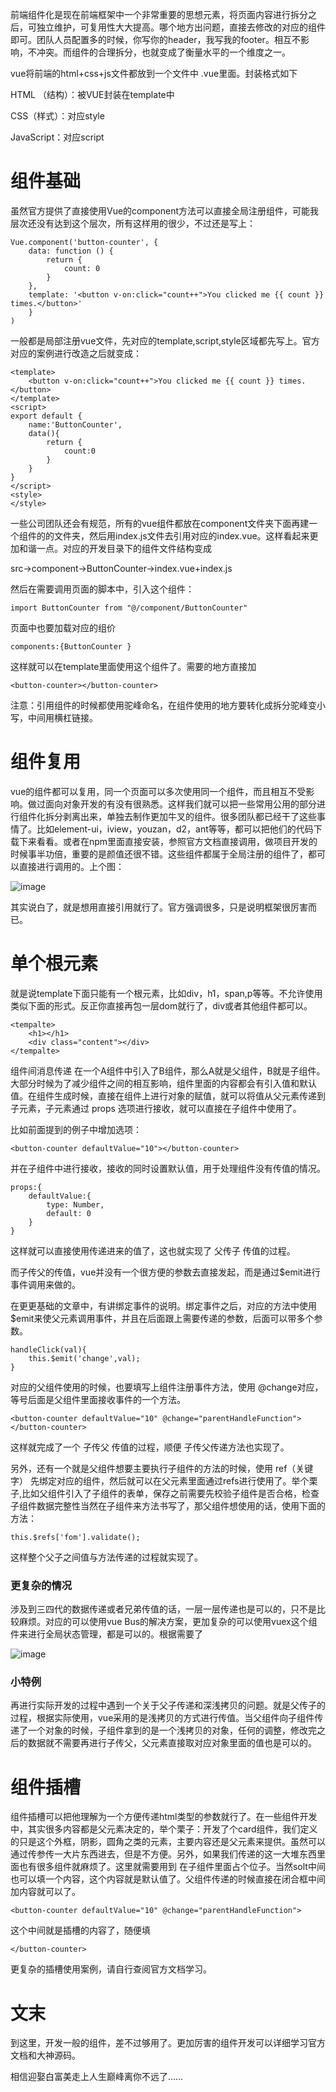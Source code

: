 前端组件化是现在前端框架中一个非常重要的思想元素，将页面内容进行拆分之后，可独立维护，可复用性大大提高。哪个地方出问题，直接去修改的对应的组件即可。团队人员配置多的时候，你写你的header，我写我的footer。相互不影响，不冲突。而组件的合理拆分，也就变成了衡量水平的一个维度之一。

vue将前端的html+css+js文件都放到一个文件中 .vue里面。封装格式如下

HTML （结构）：被VUE封装在template中

CSS（样式）：对应style

JavaScript：对应script

# 组件基础
虽然官方提供了直接使用Vue的component方法可以直接全局注册组件，可能我层次还没有达到这个层次，所有这样用的很少，不过还是写上：

```
Vue.component('button-counter', { 
    data: function () {   
        return {
            count: 0
        } 
    }, 
    template: '<button v-on:click="count++">You clicked me {{ count }} times.</button>'
    }
)
```

一般都是局部注册vue文件，先对应的template,script,style区域都先写上。官方对应的案例进行改造之后就变成：

```
<template>
    <button v-on:click="count++">You clicked me {{ count }} times.</button>
</template>
<script>
export default {
    name:'ButtonCounter',
    data(){
        return {
            count:0
        }
    }
}
</script>
<style>
</style>
```
一些公司团队还会有规范，所有的vue组件都放在component文件夹下面再建一个组件的的文件夹，然后用index.js文件去引用对应的index.vue。这样看起来更加和谐一点。对应的开发目录下的组件文件结构变成

src->component->ButtonCounter->index.vue+index.js

然后在需要调用页面的脚本中，引入这个组件：
```
import ButtonCounter from "@/component/ButtonCounter"
```
页面中也要加载对应的组价
```
components:{ButtonCounter }
```
这样就可以在template里面使用这个组件了。需要的地方直接加
```
<button-counter></button-counter>
```
注意：引用组件的时候都使用驼峰命名，在组件使用的地方要转化成拆分驼峰变小写，中间用横杠链接。

# 组件复用
vue的组件都可以复用，同一个页面可以多次使用同一个组件，而且相互不受影响。做过面向对象开发的有没有很熟悉。这样我们就可以把一些常用公用的部分进行组件化拆分剥离出来，单独去制作更加牛叉的组件。很多团队都已经干了这些事情了。比如element-ui，iview，youzan，d2，ant等等，都可以把他们的代码下载下来看看。或者在npm里面直接安装，参照官方文档直接调用，做项目开发的时候事半功倍，重要的是颜值还很不错。这些组件都属于全局注册的组件了，都可以直接进行调用的。上个图：

![image](http://timg01.bdimg.com/timg?pacompress&imgtype=0&sec=1439619614&autorotate=1&di=d321103fc8707615ccdac074cb801538&quality=100&size=b870_10000&src=http%3A%2F%2Fpic.rmb.bdstatic.com%2F4e42ad41ae6a8b412aa616afe8d0cb96.png%40wm_2%2Ct_55m%2B5a625Y%2B3L1Rpbmdub%2BiusA%3D%3D%2Cfc_ffffff%2Cff_U2ltSGVp%2Csz_17%2Cx_11%2Cy_11)

其实说白了，就是想用直接引用就行了。官方强调很多，只是说明框架很厉害而已。

# 单个根元素
就是说template下面只能有一个根元素，比如div，h1，span,p等等。不允许使用类似下面的形式。反正你直接再包一层dom就行了，div或者其他组件都可以。
```
<tempalte>
    <h1></h1>
    <div class="content"></div>
</tempalte>
```
组件间消息传递
在一个A组件中引入了B组件，那么A就是父组件，B就是子组件。大部分时候为了减少组件之间的相互影响，组件里面的内容都会有引入值和默认值。在组件生成时候，直接在组件上进行对象的赋值，就可以将值从父元素传递到子元素，子元素通过 props 选项进行接收，就可以直接在子组件中使用了。

比如前面提到的例子中增加选项：
```
<button-counter defaultValue="10"></button-counter>
```
并在子组件中进行接收，接收的同时设置默认值，用于处理组件没有传值的情况。
```
props:{
    defaultValue:{
        type: Number,
        default: 0
    }
}
```
这样就可以直接使用传递进来的值了，这也就实现了 父传子 传值的过程。

而子传父的传值，vue并没有一个很方便的参数去直接发起，而是通过$emit进行事件调用来做的。

在更更基础的文章中，有讲绑定事件的说明。绑定事件之后，对应的方法中使用$emit来使父元素调用事件，并且在后面跟上需要传递的参数，后面可以带多个参数。
```
handleClick(val){
    this.$emit('change',val);
}
```
对应的父组件使用的时候，也要填写上组件注册事件方法，使用 @change对应，等号后面是父组件里面接收事件的一个方法。
```
<button-counter defaultValue="10" @change="parentHandleFunction"></button-counter>
```
这样就完成了一个 子传父 传值的过程，顺便 子传父传递方法也实现了。

另外，还有一个就是父组件想要主要执行子组件的方法的时候，使用 ref（关键字） 先绑定对应的组件，然后就可以在父元素里面通过refs进行使用了。举个栗子,比如父组件引入了子组件的表单，保存之前需要先校验子组件是否合格，检查子组件数据完整性当然在子组件来方法书写了，那父组件想使用的话，使用下面的方法：
```
this.$refs['fom'].validate();
```
这样整个父子之间值与方法传递的过程就实现了。

### 更复杂的情况

涉及到三四代的数据传递或者兄弟传值的话，一层一层传递也是可以的，只不是比较麻烦。对应的可以使用vue Bus的解决方案，更加复杂的可以使用vuex这个组件来进行全局状态管理，都是可以的。根据需要了

![image](http://timg01.bdimg.com/timg?pacompress&imgtype=0&sec=1439619614&autorotate=1&di=48b8c454f2a0ed7b4059cce2106251a3&quality=100&size=b870_10000&src=http%3A%2F%2Fpic.rmb.bdstatic.com%2F983ea11f68f23d6a3229e13eafea6dc7.png%40wm_2%2Ct_55m%2B5a625Y%2B3L1Rpbmdub%2BiusA%3D%3D%2Cfc_ffffff%2Cff_U2ltSGVp%2Csz_34%2Cx_22%2Cy_22)

### 小特例

再进行实际开发的过程中遇到一个关于父子传递和深浅拷贝的问题。就是父传子的过程，根据实际使用，vue采用的是浅拷贝的方式进行传值。当父组件向子组件传递了一个对象的时候，子组件拿到的是一个浅拷贝的对象，任何的调整，修改完之后的数据就不需要再进行子传父，父元素直接取对应对象里面的值也是可以的。

# 组件插槽
组件插槽可以把他理解为一个方便传递html类型的参数就行了。在一些组件开发中，其实很多内容都是父元素决定的，举个栗子：开发了个card组件，我们定义的只是这个外框，阴影，圆角之类的元素，主要内容还是父元素来提供。虽然可以通过传参传一大片东西进去，但是不方便。另外，如果我们传递的这一大堆东西里面也有很多组件就麻烦了。这里就需要用到 <slot></slot> 在子组件里面占个位子。当然solt中间也可以填一个内容，这个内容就是默认值了。父组件传递的时候直接在闭合框中间加内容就可以了。
```
<button-counter defaultValue="10" @change="parentHandleFunction">
```
这个中间就是插槽的内容了，随便填
```
</button-counter>
```
更复杂的插槽使用案例，请自行查阅官方文档学习。

# 文末
到这里，开发一般的组件，差不过够用了。更加厉害的组件开发可以详细学习官方文档和大神源码。

相信迎娶白富美走上人生巅峰离你不远了……